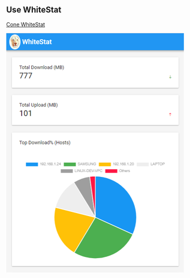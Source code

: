 ## Use WhiteStat

   [Cone WhiteStat](https://github.com/avarghesein/WhiteStat)
   
   ![alt UX](https://github.com/avarghesein/WhiteStat/blob/main/Docs/UX3.png)
